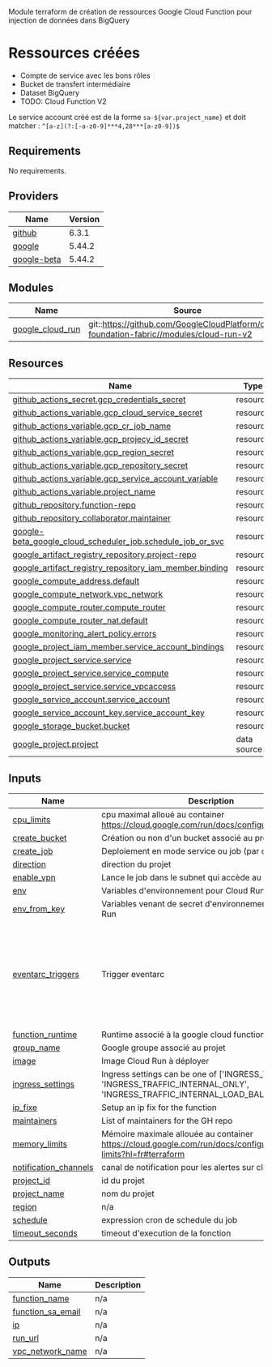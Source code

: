 Module terraform de création de ressources Google Cloud Function pour injection de données dans BigQuery

# Ressources créées
* Compte de service avec les bons rôles
* Bucket de transfert intermédiaire
* Dataset BigQuery
* TODO: Cloud Function V2

Le service account créé est de la forme `sa-${var.project_name}` et doit matcher : `^[a-z](?:[-a-z0-9]***4,28***[a-z0-9])$`

<!-- BEGIN_TF_DOCS -->
## Requirements

No requirements.

## Providers

| Name | Version |
|------|---------|
| <a name="provider_github"></a> [github](#provider\_github) | 6.3.1 |
| <a name="provider_google"></a> [google](#provider\_google) | 5.44.2 |
| <a name="provider_google-beta"></a> [google-beta](#provider\_google-beta) | 5.44.2 |

## Modules

| Name | Source | Version |
|------|--------|---------|
| <a name="module_google_cloud_run"></a> [google\_cloud\_run](#module\_google\_cloud\_run) | git::https://github.com/GoogleCloudPlatform/cloud-foundation-fabric//modules/cloud-run-v2 | v34.1.0 |

## Resources

| Name | Type |
|------|------|
| [github_actions_secret.gcp_credentials_secret](https://registry.terraform.io/providers/integrations/github/latest/docs/resources/actions_secret) | resource |
| [github_actions_variable.gcp_cloud_service_secret](https://registry.terraform.io/providers/integrations/github/latest/docs/resources/actions_variable) | resource |
| [github_actions_variable.gcp_cr_job_name](https://registry.terraform.io/providers/integrations/github/latest/docs/resources/actions_variable) | resource |
| [github_actions_variable.gcp_projecy_id_secret](https://registry.terraform.io/providers/integrations/github/latest/docs/resources/actions_variable) | resource |
| [github_actions_variable.gcp_region_secret](https://registry.terraform.io/providers/integrations/github/latest/docs/resources/actions_variable) | resource |
| [github_actions_variable.gcp_repository_secret](https://registry.terraform.io/providers/integrations/github/latest/docs/resources/actions_variable) | resource |
| [github_actions_variable.gcp_service_account_variable](https://registry.terraform.io/providers/integrations/github/latest/docs/resources/actions_variable) | resource |
| [github_actions_variable.project_name](https://registry.terraform.io/providers/integrations/github/latest/docs/resources/actions_variable) | resource |
| [github_repository.function-repo](https://registry.terraform.io/providers/integrations/github/latest/docs/resources/repository) | resource |
| [github_repository_collaborator.maintainer](https://registry.terraform.io/providers/integrations/github/latest/docs/resources/repository_collaborator) | resource |
| [google-beta_google_cloud_scheduler_job.schedule_job_or_svc](https://registry.terraform.io/providers/hashicorp/google-beta/latest/docs/resources/google_cloud_scheduler_job) | resource |
| [google_artifact_registry_repository.project-repo](https://registry.terraform.io/providers/hashicorp/google/latest/docs/resources/artifact_registry_repository) | resource |
| [google_artifact_registry_repository_iam_member.binding](https://registry.terraform.io/providers/hashicorp/google/latest/docs/resources/artifact_registry_repository_iam_member) | resource |
| [google_compute_address.default](https://registry.terraform.io/providers/hashicorp/google/latest/docs/resources/compute_address) | resource |
| [google_compute_network.vpc_network](https://registry.terraform.io/providers/hashicorp/google/latest/docs/resources/compute_network) | resource |
| [google_compute_router.compute_router](https://registry.terraform.io/providers/hashicorp/google/latest/docs/resources/compute_router) | resource |
| [google_compute_router_nat.default](https://registry.terraform.io/providers/hashicorp/google/latest/docs/resources/compute_router_nat) | resource |
| [google_monitoring_alert_policy.errors](https://registry.terraform.io/providers/hashicorp/google/latest/docs/resources/monitoring_alert_policy) | resource |
| [google_project_iam_member.service_account_bindings](https://registry.terraform.io/providers/hashicorp/google/latest/docs/resources/project_iam_member) | resource |
| [google_project_service.service](https://registry.terraform.io/providers/hashicorp/google/latest/docs/resources/project_service) | resource |
| [google_project_service.service_compute](https://registry.terraform.io/providers/hashicorp/google/latest/docs/resources/project_service) | resource |
| [google_project_service.service_vpcaccess](https://registry.terraform.io/providers/hashicorp/google/latest/docs/resources/project_service) | resource |
| [google_service_account.service_account](https://registry.terraform.io/providers/hashicorp/google/latest/docs/resources/service_account) | resource |
| [google_service_account_key.service_account_key](https://registry.terraform.io/providers/hashicorp/google/latest/docs/resources/service_account_key) | resource |
| [google_storage_bucket.bucket](https://registry.terraform.io/providers/hashicorp/google/latest/docs/resources/storage_bucket) | resource |
| [google_project.project](https://registry.terraform.io/providers/hashicorp/google/latest/docs/data-sources/project) | data source |

## Inputs

| Name | Description | Type | Default | Required |
|------|-------------|------|---------|:--------:|
| <a name="input_cpu_limits"></a> [cpu\_limits](#input\_cpu\_limits) | cpu maximal alloué au container https://cloud.google.com/run/docs/configuring/cpu?hl=fr | `string` | `"1000m"` | no |
| <a name="input_create_bucket"></a> [create\_bucket](#input\_create\_bucket) | Création ou non d'un bucket associé au projet | `bool` | `true` | no |
| <a name="input_create_job"></a> [create\_job](#input\_create\_job) | Deploiement en mode service ou job (par défaut) | `bool` | `"true"` | no |
| <a name="input_direction"></a> [direction](#input\_direction) | direction du projet | `string` | n/a | yes |
| <a name="input_enable_vpn"></a> [enable\_vpn](#input\_enable\_vpn) | Lance le job dans le subnet qui accède au vpn | `bool` | `"false"` | no |
| <a name="input_env"></a> [env](#input\_env) | Variables d'environnement pour Cloud Run | `map(string)` | `null` | no |
| <a name="input_env_from_key"></a> [env\_from\_key](#input\_env\_from\_key) | Variables venant de secret d'environnement pour Cloud Run | `map(any)` | `null` | no |
| <a name="input_eventarc_triggers"></a> [eventarc\_triggers](#input\_eventarc\_triggers) | Trigger eventarc | <pre>object({<br/>    audit_log = optional(map(object({<br/>      method  = string<br/>      service = string<br/>    })))<br/>    pubsub                 = optional(map(string))<br/>    service_account_email  = optional(string)<br/>    service_account_create = optional(bool, false)<br/>  })</pre> | `{}` | no |
| <a name="input_function_runtime"></a> [function\_runtime](#input\_function\_runtime) | Runtime associé à la google cloud function | `string` | `"python311"` | no |
| <a name="input_group_name"></a> [group\_name](#input\_group\_name) | Google groupe associé au projet | `string` | `null` | no |
| <a name="input_image"></a> [image](#input\_image) | Image Cloud Run à déployer | `string` | `null` | no |
| <a name="input_ingress_settings"></a> [ingress\_settings](#input\_ingress\_settings) | Ingress settings can be one of ['INGRESS\_TRAFFIC\_ALL', 'INGRESS\_TRAFFIC\_INTERNAL\_ONLY', 'INGRESS\_TRAFFIC\_INTERNAL\_LOAD\_BALANCER'] | `string` | `"INGRESS_TRAFFIC_INTERNAL_LOAD_BALANCER"` | no |
| <a name="input_ip_fixe"></a> [ip\_fixe](#input\_ip\_fixe) | Setup an ip fix for the function | `bool` | `false` | no |
| <a name="input_maintainers"></a> [maintainers](#input\_maintainers) | List of maintainers for the GH repo | `list(string)` | `null` | no |
| <a name="input_memory_limits"></a> [memory\_limits](#input\_memory\_limits) | Mémoire maximale allouée au container https://cloud.google.com/run/docs/configuring/memory-limits?hl=fr#terraform | `string` | `"512Mi"` | no |
| <a name="input_notification_channels"></a> [notification\_channels](#input\_notification\_channels) | canal de notification pour les alertes sur cloud run | `list(string)` | n/a | yes |
| <a name="input_project_id"></a> [project\_id](#input\_project\_id) | id du projet | `string` | n/a | yes |
| <a name="input_project_name"></a> [project\_name](#input\_project\_name) | nom du projet | `string` | n/a | yes |
| <a name="input_region"></a> [region](#input\_region) | n/a | `string` | `"europe-west1"` | no |
| <a name="input_schedule"></a> [schedule](#input\_schedule) | expression cron de schedule du job | `string` | `null` | no |
| <a name="input_timeout_seconds"></a> [timeout\_seconds](#input\_timeout\_seconds) | timeout d'execution de la fonction | `number` | `300` | no |

## Outputs

| Name | Description |
|------|-------------|
| <a name="output_function_name"></a> [function\_name](#output\_function\_name) | n/a |
| <a name="output_function_sa_email"></a> [function\_sa\_email](#output\_function\_sa\_email) | n/a |
| <a name="output_ip"></a> [ip](#output\_ip) | n/a |
| <a name="output_run_url"></a> [run\_url](#output\_run\_url) | n/a |
| <a name="output_vpc_network_name"></a> [vpc\_network\_name](#output\_vpc\_network\_name) | n/a |
<!-- END_TF_DOCS -->